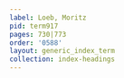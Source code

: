 ```yaml
---
label: Loeb, Moritz
pid: term917
pages: 730|773
order: '0588'
layout: generic_index_term
collection: index-headings
---
```

